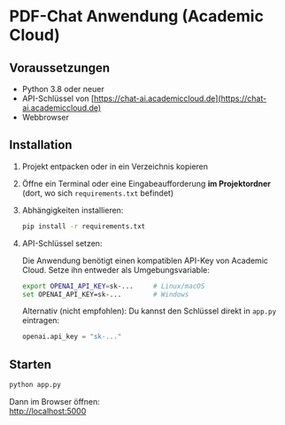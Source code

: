 # PDF-Chat Anwendung (Academic Cloud)

## Voraussetzungen
- Python 3.8 oder neuer  
- API-Schlüssel von [https://chat-ai.academiccloud.de](https://chat-ai.academiccloud.de)  
- Webbrowser  

## Installation

1. Projekt entpacken oder in ein Verzeichnis kopieren

2. Öffne ein Terminal oder eine Eingabeaufforderung **im Projektordner** (dort, wo sich `requirements.txt` befindet)

3. Abhängigkeiten installieren:

   ```bash
   pip install -r requirements.txt
   ```

4. API-Schlüssel setzen:

   Die Anwendung benötigt einen kompatiblen API-Key von Academic Cloud. Setze ihn entweder als Umgebungsvariable:

   ```bash
   export OPENAI_API_KEY=sk-...     # Linux/macOS
   set OPENAI_API_KEY=sk-...        # Windows
   ```

   Alternativ (nicht empfohlen): Du kannst den Schlüssel direkt in `app.py` eintragen:

   ```python
   openai.api_key = "sk-..."
   ```

## Starten

```bash
python app.py
```

Dann im Browser öffnen:  
[http://localhost:5000](http://localhost:5000)
